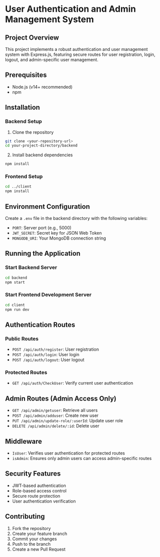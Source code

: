 # User Authentication and Admin Management System

## Project Overview
This project implements a robust authentication and user management system with Express.js, featuring secure routes for user registration, login, logout, and admin-specific user management.

## Prerequisites
- Node.js (v14+ recommended)
- npm

## Installation

### Backend Setup
1. Clone the repository
```bash
git clone <your-repository-url>
cd your-project-directory/backend
```

2. Install backend dependencies
```bash
npm install
```

### Frontend Setup
```bash
cd ../client
npm install
```

## Environment Configuration
Create a `.env` file in the backend directory with the following variables:
- `PORT`: Server port (e.g., 5000)
- `JWT_SECRET`: Secret key for JSON Web Token
- `MONGODB_URI`: Your MongoDB connection string

## Running the Application

### Start Backend Server
```bash
cd backend
npm start
```

### Start Frontend Development Server
```bash
cd client
npm run dev
```

## Authentication Routes

### Public Routes
- `POST /api/auth/register`: User registration
- `POST /api/auth/login`: User login
- `POST /api/auth/logout`: User logout

### Protected Routes
- `GET /api/auth/CheckUser`: Verify current user authentication

## Admin Routes (Admin Access Only)
- `GET /api/admin/getuser`: Retrieve all users
- `POST /api/admin/adduser`: Create new user
- `PUT /api/admin/update-role/:userId`: Update user role
- `DELETE /api/admin/delete/:id`: Delete user

## Middleware
- `IsUser`: Verifies user authentication for protected routes
- `isAdmin`: Ensures only admin users can access admin-specific routes

## Security Features
- JWT-based authentication
- Role-based access control
- Secure route protection
- User authentication verification

## Contributing
1. Fork the repository
2. Create your feature branch
3. Commit your changes
4. Push to the branch
5. Create a new Pull Request


